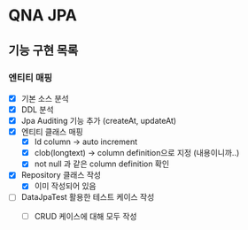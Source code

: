 # QNA JPA

## 기능 구현 목록

### 엔티티 매핑
- [x] 기본 소스 분석
- [x] DDL 분석
- [x] Jpa Auditing 기능 추가 (createAt, updateAt)
- [x] 엔티티 클래스 매핑
    - [x] Id column -> auto increment
    - [x] clob(longtext) -> column definition으로 지정 (내용이니까..)
    - [x] not null 과 같은 column definition 확인
- [x] Repository 클래스 작성
    - [x] 이미 작성되어 있음
- [ ] DataJpaTest 활용한 테스트 케이스 작성
    - [ ] CRUD 케이스에 대해 모두 작성




